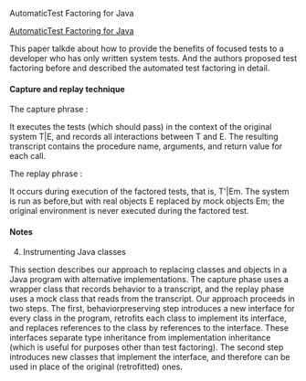 AutomaticTest Factoring for Java

[AutomaticTest Factoring for Java](https://www.ase-conferences.org/olbib/p114-saff-430.pdf)

This paper talkde about how to provide the benefits of focused tests to a developer who has only written system tests. And the authors proposed test factoring before and described the automated test factoring in detail.

#### Capture and replay technique

The capture phrase : 

It executes the tests (which should pass) in the context of the original system T|E, and records all interactions between T and E. The resulting transcript contains the procedure name, arguments, and return value for each call.

The replay phrase : 

It occurs during execution of the factored tests, that is, T'|Em. The system is run as before,but with real objects E replaced by mock objects Em; the original environment is never executed during the factored test.


#### Notes

4. Instrumenting Java classes

This section describes our approach to replacing classes and objects in a Java program with alternative implementations. The capture phase uses a wrapper class that records behavior to a transcript, and the replay phase uses a mock class that reads from the transcript.
Our approach proceeds in two steps. The first, behaviorpreserving step introduces a new interface for every class in the program, retrofits each class to implement its interface, and replaces references to the class by references to the interface. These interfaces separate type inheritance from implementation inheritance (which is useful for purposes other than test factoring). The second step introduces new classes that implement the interface, and therefore can be used in place of the original (retrofitted) ones.
